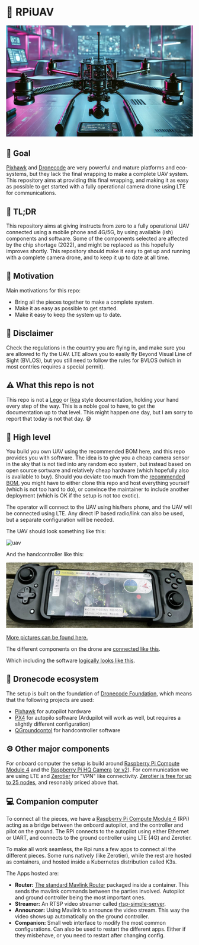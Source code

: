 # :helicopter: RPiUAV

![Future](./media/generated-self-built.png)

## :dart: Goal

[Pixhawk](https://pixhawk.org/) and [Dronecode](https://www.dronecode.org/) are very powerful and mature platforms and eco-systems, but they lack the final wrapping to make a complete UAV system. This repository aims at providing this final wrapping, and making it as easy as possible to get started with a fully operational camera drone using LTE for communications.

## :book: TL;DR

This repository aims at giving instructs from zero to a fully operational UAV connected using a mobile phone and 4G/5G, by using available (ish) components and software. Some of the components selected are affected by the chip shortage (2022), and might be replaced as this hopefully improves shortly. This repository should make it easy to get up and running with a complete camera drone, and to keep it up to date at all time.

## :rocket: Motivation

Main motivations for this repo:

- Bring all the pieces together to make a complete system.
- Make it as easy as possible to get started.
- Make it easy to keep the system up to date.

## :rotating_light: Disclaimer

Check the regulations in the country you are flying in, and make sure you are allowed to fly the UAV. LTE allows you to easily fly Beyond Visual Line of Sight (BVLOS), but you still need to follow the rules for BVLOS (which in most contries requires a special permit).

## :warning: What this repo is not

This repo is not a [Lego](https://www.lego.com) or [Ikea](https://www.ikea.com/) style documentation, holding your hand every step of the way. This is a noble goal to have, to get the documentation up to that level. This might happen one day, but I am sorry to report that today is not that day. :sweat_smile:

## :compass: High level

You build you own UAV using the recommended BOM here, and this repo provides you with software. The idea is to give you a cheap camera sensor in the sky that is not tied into any random eco system, but instead based on open source sortware and relatively cheap hardware (which hopefully also is available to buy). Should you deviate too much from the [recommended BOM](bom.md), you might have to either clone this repo and host everything yourself (which is not too hard to do), or convince the maintainer to include another deployment (which is OK if the setup is not too exotic).

The operator will connect to the UAV using his/hers phone, and the UAV will be connected using LTE. Any direct IP based radio/link can also be used, but a separate configuration will be needed.

The UAV should look something like this:

![uav](media/uav_2.png)

And the handcontroller like this:

![hand controller](media/handcontroller.jpeg)

[More pictures can be found here.](pictures.md)

The different components on the drone are [connected like this](physical.md).

Which including the software [logically looks like this](logical.md).

## :busts_in_silhouette: Dronecode ecosystem

The setup is built on the foundation of [Dronecode Foundation](https://www.dronecode.org/), which means that the following projects are used:

- [Pixhawk](https://pixhawk.org/) for autopilot hardware
- [PX4](https://px4.io/) for autopilo software (Ardupilot will work as well, but requires a slightly different configuration)
- [QGroundcontol](http://qgroundcontrol.com/) for handcontroller software

## :gear: Other major components

For onboard computer the setup is build around [Raspberry Pi Compute Module 4](https://www.raspberrypi.com/products/compute-module-4) and the [Raspberry Pi HQ Camera](https://www.raspberrypi.com/products/raspberry-pi-high-quality-camera/) ([or v2](https://www.raspberrypi.com/products/camera-module-v2/)). For communication we are using LTE and [Zerotier](https://www.zerotier.com/) for "VPN" like connectivity. [Zerotier is free for up to 25 nodes](https://www.zerotier.com/pricing/), and resonably priced above that.

## :computer: Companion computer

To connect all the pieces, we have a [Raspberry Pi Compute Module 4](https://www.raspberrypi.com/products/compute-module-4) (RPi) acting as a bridge between the onboard autopilot, and the controller and pilot on the ground. The RPi connects to the autopilot using either Ethernet or UART, and connects to the ground controller using LTE (4G) and Zerotier.

To make all work seamless, the Rpi runs a few apps to connect all the different pieces. Some runs natively (like Zerotier), while the rest are hosted as containers, and hosted inside a Kubernetes distribution called K3s.

The Apps hosted are:

- __Router:__ [The standard Mavlink Router](https://github.com/mavlink-router/mavlink-router) packaged inside a container. This sends the mavlink commands between the parties involved. Autopilot and ground controller being the most important ones.
- __Streamer:__ An RTSP video streamer called [rtsp-simple-server](https://github.com/aler9/rtsp-simple-server).
- __Announcer:__ Using Mavlink to announce the video stream. This way the video shows up automatically on the ground controller.
- __Companion:__ Small web interface to modify the most common configurations. Can also be used to restart the different apps. Either if they misbehave, or you need to restart after changing config.
